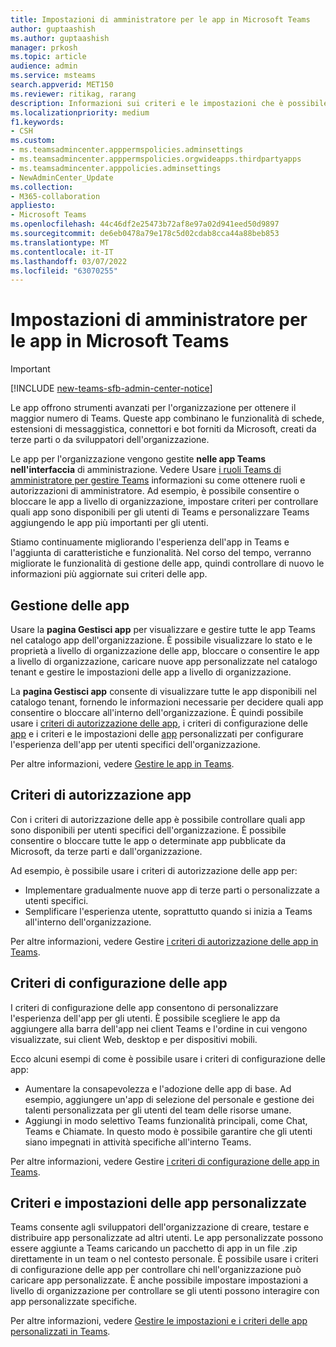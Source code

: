 ```yaml
---
title: Impostazioni di amministratore per le app in Microsoft Teams
author: guptaashish
ms.author: guptaashish
manager: prkosh
ms.topic: article
audience: admin
ms.service: msteams
search.appverid: MET150
ms.reviewer: ritikag, rarang
description: Informazioni sui criteri e le impostazioni che è possibile usare per gestire le app per l'organizzazione in Microsoft Teams.
ms.localizationpriority: medium
f1.keywords:
- CSH
ms.custom:
- ms.teamsadmincenter.apppermspolicies.adminsettings
- ms.teamsadmincenter.apppermspolicies.orgwideapps.thirdpartyapps
- ms.teamsadmincenter.apppolicies.adminsettings
- NewAdminCenter_Update
ms.collection:
- M365-collaboration
appliesto:
- Microsoft Teams
ms.openlocfilehash: 44c46df2e25473b72af8e97a02d941eed50d9897
ms.sourcegitcommit: de6eb0478a79e178c5d02cdab8cca44a88beb853
ms.translationtype: MT
ms.contentlocale: it-IT
ms.lasthandoff: 03/07/2022
ms.locfileid: "63070255"
---
```

# <a name="admin-settings-for-apps-in-microsoft-teams"></a>Impostazioni di amministratore per le app in Microsoft Teams

> [!IMPORTANT]
> [!INCLUDE [new-teams-sfb-admin-center-notice](includes/new-teams-sfb-admin-center-notice.md)]

Le app offrono strumenti avanzati per l'organizzazione per ottenere il maggior numero di Teams. Queste app combinano le funzionalità di schede, estensioni di messaggistica, connettori e bot forniti da Microsoft, creati da terze parti o da sviluppatori dell'organizzazione.

Le app per l'organizzazione vengono gestite **nelle app Teams nell'interfaccia** di amministrazione. Vedere Usare [i ruoli Teams di amministratore per gestire Teams](./using-admin-roles.md) informazioni su come ottenere ruoli e autorizzazioni di amministratore. Ad esempio, è possibile consentire o bloccare le app a livello di organizzazione, impostare criteri per controllare quali app sono disponibili per gli utenti di Teams e personalizzare Teams aggiungendo le app più importanti per gli utenti.

Stiamo continuamente migliorando l'esperienza dell'app in Teams e l'aggiunta di caratteristiche e funzionalità. Nel corso del tempo, verranno migliorate le funzionalità di gestione delle app, quindi controllare di nuovo le informazioni più aggiornate sui criteri delle app.

## <a name="manage-apps"></a>Gestione delle app

Usare la **pagina Gestisci app** per visualizzare e gestire tutte le app Teams nel catalogo app dell'organizzazione. È possibile visualizzare lo stato e le proprietà a livello di organizzazione delle app, bloccare o consentire le app a livello di organizzazione, caricare nuove app personalizzate nel catalogo tenant e gestire le impostazioni delle app a livello di organizzazione.

La **pagina Gestisci app** consente di visualizzare tutte le app disponibili nel catalogo tenant, fornendo le informazioni necessarie per decidere quali app consentire o bloccare all'interno dell'organizzazione. È quindi possibile usare i [criteri di autorizzazione delle app](#app-permission-policies), i criteri di configurazione delle [app](#app-setup-policies) e i criteri e le impostazioni delle [app](#custom-app-policies-and-settings) personalizzati per configurare l'esperienza dell'app per utenti specifici dell'organizzazione.

Per altre informazioni, vedere [Gestire le app in Teams](manage-apps.md).

## <a name="app-permission-policies"></a>Criteri di autorizzazione app

Con i criteri di autorizzazione delle app è possibile controllare quali app sono disponibili per utenti specifici dell'organizzazione. È possibile consentire o bloccare tutte le app o determinate app pubblicate da Microsoft, da terze parti e dall'organizzazione.

Ad esempio, è possibile usare i criteri di autorizzazione delle app per:

- Implementare gradualmente nuove app di terze parti o personalizzate a utenti specifici.
- Semplificare l'esperienza utente, soprattutto quando si inizia a Teams all'interno dell'organizzazione.

Per altre informazioni, vedere Gestire [i criteri di autorizzazione delle app in Teams](teams-app-permission-policies.md).

## <a name="app-setup-policies"></a>Criteri di configurazione delle app

I criteri di configurazione delle app consentono di personalizzare l'esperienza dell'app per gli utenti. È possibile scegliere le app da aggiungere alla barra dell'app nei client Teams e l'ordine in cui vengono visualizzate, sui client Web, desktop e per dispositivi mobili.

Ecco alcuni esempi di come è possibile usare i criteri di configurazione delle app:

- Aumentare la consapevolezza e l'adozione delle app di base. Ad esempio, aggiungere un'app di selezione del personale e gestione dei talenti personalizzata per gli utenti del team delle risorse umane.
- Aggiungi in modo selettivo Teams funzionalità principali, come Chat, Teams e Chiamate. In questo modo è possibile garantire che gli utenti siano impegnati in attività specifiche all'interno Teams.

Per altre informazioni, vedere Gestire [i criteri di configurazione delle app in Teams](teams-app-setup-policies.md).

## <a name="custom-app-policies-and-settings"></a>Criteri e impostazioni delle app personalizzate

Teams consente agli sviluppatori dell'organizzazione di creare, testare e distribuire app personalizzate ad altri utenti. Le app personalizzate possono essere aggiunte a Teams caricando un pacchetto di app in un file .zip direttamente in un team o nel contesto personale. È possibile usare i criteri di configurazione delle app per controllare chi nell'organizzazione può caricare app personalizzate. È anche possibile impostare impostazioni a livello di organizzazione per controllare se gli utenti possono interagire con app personalizzate specifiche.

Per altre informazioni, vedere [Gestire le impostazioni e i criteri delle app personalizzati in Teams](teams-custom-app-policies-and-settings.md).